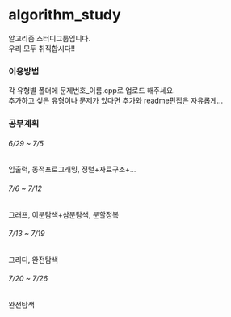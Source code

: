 # algorithm_study
알고리즘 스터디그룹입니다.  
우리 모두 취직합시다!!

### 이용방법
각 유형별 폴더에 문제번호_이름.cpp로 업로드 해주세요.  
추가하고 싶은 유형이나 문제가 있다면 추가와 readme편집은 자유롭게...

### 공부계획
###### 6/29 ~ 7/5 
입출력, 동적프로그래밍, 정렬+자료구조+...  
###### 7/6 ~ 7/12 
그래프, 이분탐색+삼분탐색, 분할정복  
###### 7/13 ~ 7/19 
그리디, 완전탐색  
###### 7/20 ~ 7/26 
완전탐색
